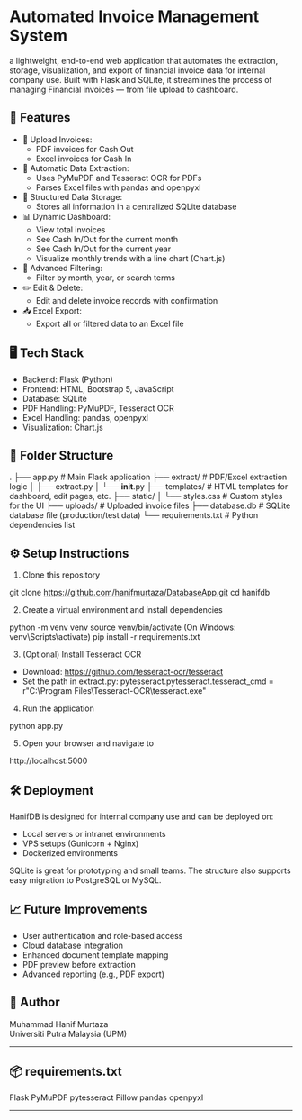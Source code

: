 # Automated Invoice Management System

a lightweight, end-to-end web application that automates the extraction, storage, visualization, and export of financial invoice data for internal company use. Built with Flask and SQLite, it streamlines the process of managing Financial invoices — from file upload to dashboard.

## 🚀 Features

- 📄 Upload Invoices:
  - PDF invoices for Cash Out
  - Excel invoices for Cash In
- 🧠 Automatic Data Extraction:
  - Uses PyMuPDF and Tesseract OCR for PDFs
  - Parses Excel files with pandas and openpyxl
- 🧾 Structured Data Storage:
  - Stores all information in a centralized SQLite database
- 📊 Dynamic Dashboard:
  - View total invoices
  - See Cash In/Out for the current month
  - See Cash In/Out for the current year
  - Visualize monthly trends with a line chart (Chart.js)
- 🔎 Advanced Filtering:
  - Filter by month, year, or search terms
- ✏️ Edit & Delete:
  - Edit and delete invoice records with confirmation
- 📥 Excel Export:
  - Export all or filtered data to an Excel file

## 🖥️ Tech Stack

- Backend: Flask (Python)
- Frontend: HTML, Bootstrap 5, JavaScript
- Database: SQLite
- PDF Handling: PyMuPDF, Tesseract OCR
- Excel Handling: pandas, openpyxl
- Visualization: Chart.js

## 📂 Folder Structure

.
├── app.py                  # Main Flask application
├── extract/                # PDF/Excel extraction logic
│   ├── extract.py
│   └── __init__.py
├── templates/              # HTML templates for dashboard, edit pages, etc.
├── static/
│   └── styles.css          # Custom styles for the UI
├── uploads/                # Uploaded invoice files
├── database.db             # SQLite database file (production/test data)
└── requirements.txt        # Python dependencies list

## ⚙️ Setup Instructions

1. Clone this repository

git clone https://github.com/hanifmurtaza/DatabaseApp.git
cd hanifdb

2. Create a virtual environment and install dependencies

python -m venv venv
source venv/bin/activate  (On Windows: venv\Scripts\activate)
pip install -r requirements.txt

3. (Optional) Install Tesseract OCR

- Download: https://github.com/tesseract-ocr/tesseract
- Set the path in extract.py:
  pytesseract.pytesseract.tesseract_cmd = r"C:\Program Files\Tesseract-OCR\tesseract.exe"

4. Run the application

python app.py

5. Open your browser and navigate to

http://localhost:5000

## 🛠 Deployment

HanifDB is designed for internal company use and can be deployed on:
- Local servers or intranet environments
- VPS setups (Gunicorn + Nginx)
- Dockerized environments

SQLite is great for prototyping and small teams. The structure also supports easy migration to PostgreSQL or MySQL.

## 📈 Future Improvements

- User authentication and role-based access
- Cloud database integration
- Enhanced document template mapping
- PDF preview before extraction
- Advanced reporting (e.g., PDF export)

## 🙌 Author

Muhammad Hanif Murtaza  
Universiti Putra Malaysia (UPM)

---

## 📦 requirements.txt

Flask
PyMuPDF
pytesseract
Pillow
pandas
openpyxl

---
